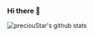 ### Hi there 👋

![preciouStar's github stats](https://github-readme-stats.vercel.app/api?username=seongjin605&show_icons=true&theme=merko)
